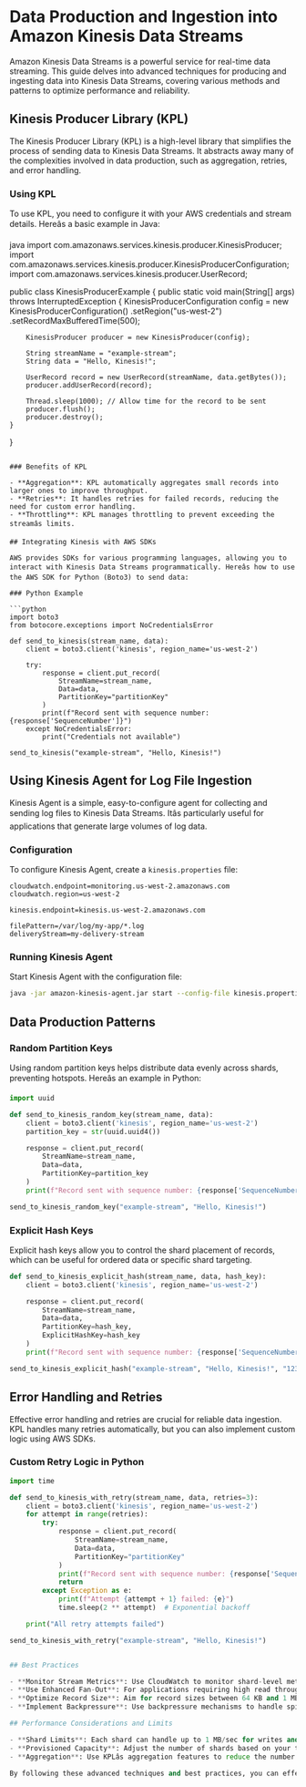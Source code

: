 # Data Production and Ingestion into Amazon Kinesis Data Streams

Amazon Kinesis Data Streams is a powerful service for real-time data streaming. This guide delves into advanced techniques for producing and ingesting data into Kinesis Data Streams, covering various methods and patterns to optimize performance and reliability.

## Kinesis Producer Library (KPL)

The Kinesis Producer Library (KPL) is a high-level library that simplifies the process of sending data to Kinesis Data Streams. It abstracts away many of the complexities involved in data production, such as aggregation, retries, and error handling.

### Using KPL

To use KPL, you need to configure it with your AWS credentials and stream details. Hereâs a basic example in Java:

java
import com.amazonaws.services.kinesis.producer.KinesisProducer;
import com.amazonaws.services.kinesis.producer.KinesisProducerConfiguration;
import com.amazonaws.services.kinesis.producer.UserRecord;

public class KinesisProducerExample {
    public static void main(String[] args) throws InterruptedException {
        KinesisProducerConfiguration config = new KinesisProducerConfiguration()
                .setRegion("us-west-2")
                .setRecordMaxBufferedTime(500);

        KinesisProducer producer = new KinesisProducer(config);

        String streamName = "example-stream";
        String data = "Hello, Kinesis!";

        UserRecord record = new UserRecord(streamName, data.getBytes());
        producer.addUserRecord(record);

        Thread.sleep(1000); // Allow time for the record to be sent
        producer.flush();
        producer.destroy();
    }
}
```

### Benefits of KPL

- **Aggregation**: KPL automatically aggregates small records into larger ones to improve throughput.
- **Retries**: It handles retries for failed records, reducing the need for custom error handling.
- **Throttling**: KPL manages throttling to prevent exceeding the streamâs limits.

## Integrating Kinesis with AWS SDKs

AWS provides SDKs for various programming languages, allowing you to interact with Kinesis Data Streams programmatically. Hereâs how to use the AWS SDK for Python (Boto3) to send data:

### Python Example

```python
import boto3
from botocore.exceptions import NoCredentialsError

def send_to_kinesis(stream_name, data):
    client = boto3.client('kinesis', region_name='us-west-2')

    try:
        response = client.put_record(
            StreamName=stream_name,
            Data=data,
            PartitionKey="partitionKey"
        )
        print(f"Record sent with sequence number: {response['SequenceNumber']}")
    except NoCredentialsError:
        print("Credentials not available")

send_to_kinesis("example-stream", "Hello, Kinesis!")
```

## Using Kinesis Agent for Log File Ingestion

Kinesis Agent is a simple, easy-to-configure agent for collecting and sending log files to Kinesis Data Streams. Itâs particularly useful for applications that generate large volumes of log data.

### Configuration

To configure Kinesis Agent, create a `kinesis.properties` file:

```
cloudwatch.endpoint=monitoring.us-west-2.amazonaws.com
cloudwatch.region=us-west-2

kinesis.endpoint=kinesis.us-west-2.amazonaws.com

filePattern=/var/log/my-app/*.log
deliveryStream=my-delivery-stream
```

### Running Kinesis Agent

Start Kinesis Agent with the configuration file:

```sh
java -jar amazon-kinesis-agent.jar start --config-file kinesis.properties
```

## Data Production Patterns

### Random Partition Keys

Using random partition keys helps distribute data evenly across shards, preventing hotspots. Hereâs an example in Python:

```python
import uuid

def send_to_kinesis_random_key(stream_name, data):
    client = boto3.client('kinesis', region_name='us-west-2')
    partition_key = str(uuid.uuid4())

    response = client.put_record(
        StreamName=stream_name,
        Data=data,
        PartitionKey=partition_key
    )
    print(f"Record sent with sequence number: {response['SequenceNumber']}")

send_to_kinesis_random_key("example-stream", "Hello, Kinesis!")
```

### Explicit Hash Keys

Explicit hash keys allow you to control the shard placement of records, which can be useful for ordered data or specific shard targeting.

```python
def send_to_kinesis_explicit_hash(stream_name, data, hash_key):
    client = boto3.client('kinesis', region_name='us-west-2')

    response = client.put_record(
        StreamName=stream_name,
        Data=data,
        PartitionKey=hash_key,
        ExplicitHashKey=hash_key
    )
    print(f"Record sent with sequence number: {response['SequenceNumber']}")

send_to_kinesis_explicit_hash("example-stream", "Hello, Kinesis!", "12345")
```

## Error Handling and Retries

Effective error handling and retries are crucial for reliable data ingestion. KPL handles many retries automatically, but you can also implement custom logic using AWS SDKs.

### Custom Retry Logic in Python

```python
import time

def send_to_kinesis_with_retry(stream_name, data, retries=3):
    client = boto3.client('kinesis', region_name='us-west-2')
    for attempt in range(retries):
        try:
            response = client.put_record(
                StreamName=stream_name,
                Data=data,
                PartitionKey="partitionKey"
            )
            print(f"Record sent with sequence number: {response['SequenceNumber']}")
            return
        except Exception as e:
            print(f"Attempt {attempt + 1} failed: {e}")
            time.sleep(2 ** attempt)  # Exponential backoff

    print("All retry attempts failed")

send_to_kinesis_with_retry("example-stream", "Hello, Kinesis!")


## Best Practices

- **Monitor Stream Metrics**: Use CloudWatch to monitor shard-level metrics and adjust shard count as needed.
- **Use Enhanced Fan-Out**: For applications requiring high read throughput, consider using Enhanced Fan-Out to reduce consumer latency.
- **Optimize Record Size**: Aim for record sizes between 64 KB and 1 MB to maximize throughput.
- **Implement Backpressure**: Use backpressure mechanisms to handle spikes in data production gracefully.

## Performance Considerations and Limits

- **Shard Limits**: Each shard can handle up to 1 MB/sec for writes and 2 MB/sec for reads.
- **Provisioned Capacity**: Adjust the number of shards based on your throughput requirements.
- **Aggregation**: Use KPLâs aggregation features to reduce the number of API calls and improve throughput.

By following these advanced techniques and best practices, you can effectively produce and ingest data into Amazon Kinesis Data Streams, ensuring high performance and reliability for your real-time data streaming applications.